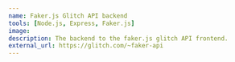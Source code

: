 ```yaml
---
name: Faker.js Glitch API backend
tools: [Node.js, Express, Faker.js]
image:
description: The backend to the faker.js glitch API frontend.
external_url: https://glitch.com/~faker-api
---
```

